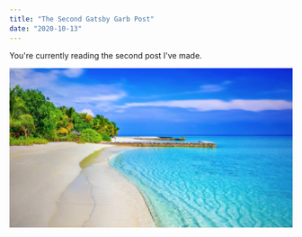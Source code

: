 ```yaml
---
title: "The Second Gatsby Garb Post"
date: "2020-10-13"
---
```


You're currently reading the second post I've made.

![Tranquil Beach](tranquil-beach.jpg)
